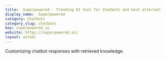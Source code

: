 ```yaml
---
title:  Superpowered - Trending AI tool for Chatbots and best alternatives
display_name:  Superpowered
category: Chatbots
category_slug: chatbots
key: superpowered_ai
website: https://superpowered.ai/
layout: aitool
---
```


Customizing chatbot responses with retrieved knowledge.
